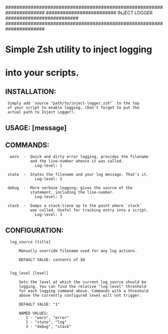 ######################################################################
#########################   INJECT LOGGER   ##########################
######################################################################
                                                                      
                                                                      
#               Simple Zsh utility to inject logging                   
#                       into your scripts.                             
                                                                      
                                                                      
##   INSTALLATION:                                                      
                                                                      
     Simply add `source "path/to/inject-logger.zsh"` to the top       
     of your script to enable logging. (Don't forget to put the       
     actual path to Inject Logger).                                   
                                                                      
                                                                      
##   USAGE:  <command> [message]                                        
                                                                      
                                                                      
##   COMMANDS:                                                          
                                                                      
      warn  -  Quick and dirty error logging, provides the filename   
               and the line-number whence it was called.              
                 Log-level: 1                                         
                                                                      
     state  -  States the filename and your log message. That's it.   
                 Log-level: 2                                         
                                                                      
     debug  -  More verbose logging; gives the source of the          
               statement, including the line-number.                  
                 Log-level: 3                                         
                                                                      
     stack  -  Dumps a stack-trace up to the point where `stack`      
               was called. Useful for tracking entry into a script.   
                 Log-level: 3                                         
                                                                      
                                                                      
##   CONFIGURATION:                                                     
                                                                      
      log_source [title]                                              
                                                                      
          Manually override filename used for any log actions.        
                                                                      
          DEFAULT VALUE: contents of $0                               
                                                                      
                                                                      
      log_level [level]                                               
                                                                      
          Sets the level at which the current log_source should be    
          logging. You can find the relative "log-level" threshold    
          for each logging command above. Commands with a threshold   
          above the currently configured level will not trigger.      
                                                                      
          DEFAULT VALUE: "1"                                          
                                                                      
          NAMED VALUES:                                               
             1 - "warn", "error"                                      
             2 - "state", "log"                                       
             3 - "debug", "stack"                                     
                                                                      
